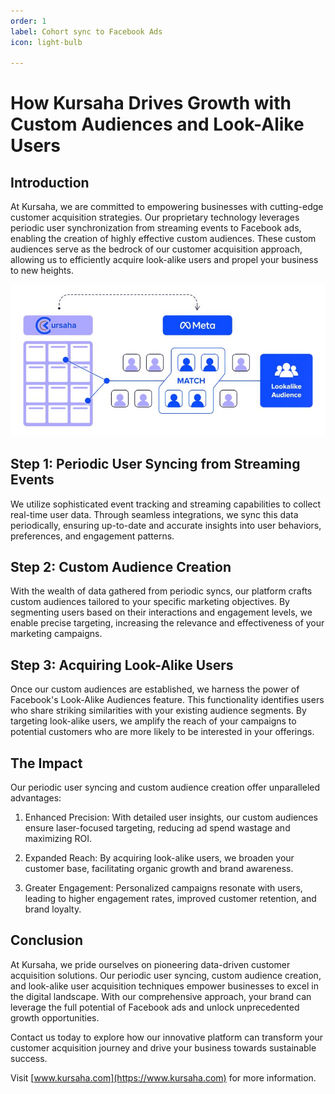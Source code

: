 ```yaml
---
order: 1
label: Cohort sync to Facebook Ads
icon: light-bulb

---
```


# How Kursaha Drives Growth with Custom Audiences and Look-Alike Users

## Introduction

At Kursaha, we are committed to empowering businesses with cutting-edge customer acquisition strategies. Our proprietary technology leverages periodic user synchronization from streaming events to Facebook ads, enabling the creation of highly effective custom audiences. These custom audiences serve as the bedrock of our customer acquisition approach, allowing us to efficiently acquire look-alike users and propel your business to new heights.

![Cohort sync to Facebook Ads](/static/case-studies/cohort-sync.jpg)


## Step 1: Periodic User Syncing from Streaming Events

We utilize sophisticated event tracking and streaming capabilities to collect real-time user data. Through seamless integrations, we sync this data periodically, ensuring up-to-date and accurate insights into user behaviors, preferences, and engagement patterns.

## Step 2: Custom Audience Creation

With the wealth of data gathered from periodic syncs, our platform crafts custom audiences tailored to your specific marketing objectives. By segmenting users based on their interactions and engagement levels, we enable precise targeting, increasing the relevance and effectiveness of your marketing campaigns.

## Step 3: Acquiring Look-Alike Users

Once our custom audiences are established, we harness the power of Facebook's Look-Alike Audiences feature. This functionality identifies users who share striking similarities with your existing audience segments. By targeting look-alike users, we amplify the reach of your campaigns to potential customers who are more likely to be interested in your offerings.

## The Impact

Our periodic user syncing and custom audience creation offer unparalleled advantages:

1. Enhanced Precision: With detailed user insights, our custom audiences ensure laser-focused targeting, reducing ad spend wastage and maximizing ROI.

2. Expanded Reach: By acquiring look-alike users, we broaden your customer base, facilitating organic growth and brand awareness.

3. Greater Engagement: Personalized campaigns resonate with users, leading to higher engagement rates, improved customer retention, and brand loyalty.

## Conclusion

At Kursaha, we pride ourselves on pioneering data-driven customer acquisition solutions. Our periodic user syncing, custom audience creation, and look-alike user acquisition techniques empower businesses to excel in the digital landscape. With our comprehensive approach, your brand can leverage the full potential of Facebook ads and unlock unprecedented growth opportunities.

Contact us today to explore how our innovative platform can transform your customer acquisition journey and drive your business towards sustainable success.

Visit [www.kursaha.com](https://www.kursaha.com) for more information.
